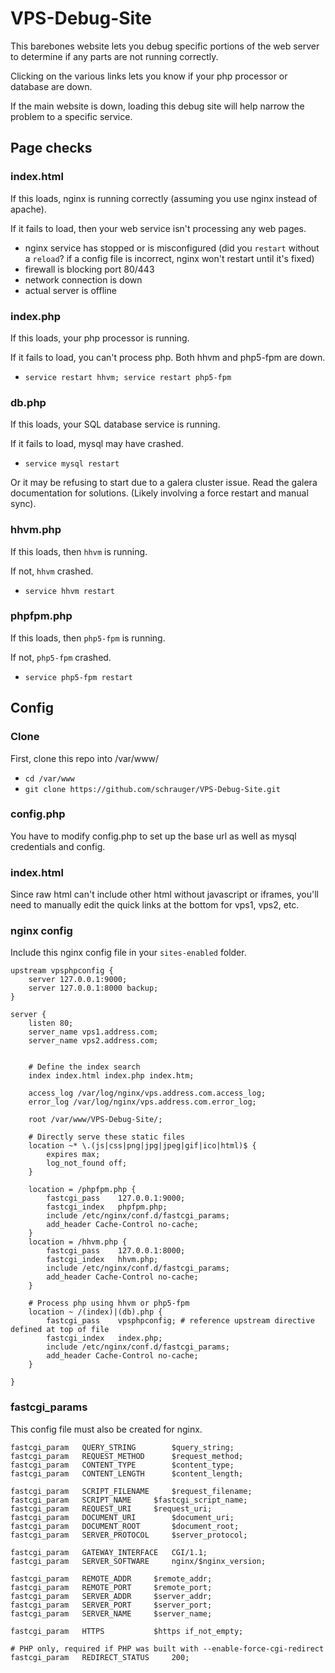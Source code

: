 # VPS-Debug-Site
This barebones website lets you debug specific portions of the web server to determine if any parts are not running correctly.

Clicking on the various links lets you know if your php processor or database are down.

If the main website is down, loading this debug site will help narrow the problem to a specific service.

## Page checks
### index.html
If this loads, nginx is running correctly (assuming you use nginx instead of apache). 

If it fails to load, then your web service isn't processing any web pages.
* nginx service has stopped or is misconfigured (did you `restart` without a `reload`? if a config file is incorrect, nginx won't restart until it's fixed)
* firewall is blocking port 80/443
* network connection is down
* actual server is offline

### index.php
If this loads, your php processor is running.

If it fails to load, you can't process php. Both hhvm and php5-fpm are down.
* `service restart hhvm; service restart php5-fpm`

### db.php
If this loads, your SQL database service is running.

If it fails to load, mysql may have crashed.
* `service mysql restart`
 
Or it may be refusing to start due to a galera cluster issue. Read the galera documentation for solutions. (Likely involving a force restart and manual sync).

### hhvm.php
If this loads, then `hhvm` is running.

If not, `hhvm` crashed.
* `service hhvm restart`

### phpfpm.php
If this loads, then `php5-fpm` is running.

If not, `php5-fpm` crashed.
* `service php5-fpm restart`

## Config
### Clone
First, clone this repo into /var/www/
* `cd /var/www`
* `git clone https://github.com/schrauger/VPS-Debug-Site.git`

### config.php
You have to modify config.php to set up the base url as well as mysql credentials and config.

### index.html
Since raw html can't include other html without javascript or iframes, you'll need to manually edit the quick links at the bottom for vps1, vps2, etc.

### nginx config

Include this nginx config file in your `sites-enabled` folder.

```
upstream vpsphpconfig {
	server 127.0.0.1:9000;
	server 127.0.0.1:8000 backup;
}

server {
	listen 80;
	server_name vps1.address.com;
	server_name vps2.address.com;


	# Define the index search
	index index.html index.php index.htm;

	access_log /var/log/nginx/vps.address.com.access_log;
	error_log /var/log/nginx/vps.address.com.error_log;

	root /var/www/VPS-Debug-Site/;

	# Directly serve these static files
	location ~* \.(js|css|png|jpg|jpeg|gif|ico|html)$ {
		expires max;
		log_not_found off;
	}

	location = /phpfpm.php {
		fastcgi_pass 	127.0.0.1:9000;
		fastcgi_index 	phpfpm.php;
		include /etc/nginx/conf.d/fastcgi_params;
		add_header Cache-Control no-cache;
	}
	location = /hhvm.php {
		fastcgi_pass 	127.0.0.1:8000;
		fastcgi_index 	hhvm.php;
		include /etc/nginx/conf.d/fastcgi_params;
		add_header Cache-Control no-cache;
	}

	# Process php using hhvm or php5-fpm
	location ~ /(index)|(db).php {
		fastcgi_pass 	vpsphpconfig; # reference upstream directive defined at top of file
		fastcgi_index 	index.php;
		include /etc/nginx/conf.d/fastcgi_params;
		add_header Cache-Control no-cache;
	}

}
```

### fastcgi_params
This config file must also be created for nginx.

```
fastcgi_param	QUERY_STRING		$query_string;
fastcgi_param	REQUEST_METHOD		$request_method;
fastcgi_param	CONTENT_TYPE		$content_type;
fastcgi_param	CONTENT_LENGTH		$content_length;

fastcgi_param	SCRIPT_FILENAME		$request_filename;
fastcgi_param	SCRIPT_NAME		$fastcgi_script_name;
fastcgi_param	REQUEST_URI		$request_uri;
fastcgi_param	DOCUMENT_URI		$document_uri;
fastcgi_param	DOCUMENT_ROOT		$document_root;
fastcgi_param	SERVER_PROTOCOL		$server_protocol;

fastcgi_param	GATEWAY_INTERFACE	CGI/1.1;
fastcgi_param	SERVER_SOFTWARE		nginx/$nginx_version;

fastcgi_param	REMOTE_ADDR		$remote_addr;
fastcgi_param	REMOTE_PORT		$remote_port;
fastcgi_param	SERVER_ADDR		$server_addr;
fastcgi_param	SERVER_PORT		$server_port;
fastcgi_param	SERVER_NAME		$server_name;

fastcgi_param	HTTPS			$https if_not_empty;

# PHP only, required if PHP was built with --enable-force-cgi-redirect
fastcgi_param	REDIRECT_STATUS		200;
```
